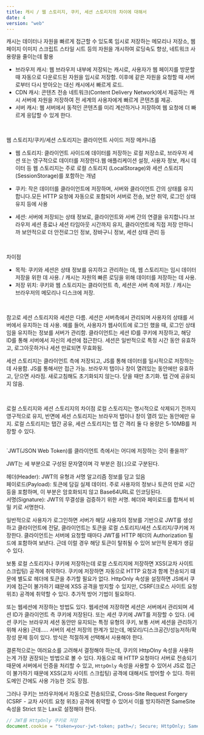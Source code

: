 ```yaml
---
title: 캐시 / 웹 스토리지, 쿠키, 세션 스토리지의 차이에 대해서
date: 4
version: "web"
---
```


캐시는 데이터나 자원을 빠르게 접근할 수 있도록 임시로 저장하는 메모리나 저장소, 웹페이지 이미지 스크립트 스타일 시트 등의 자원을 개시하여 로딩속도 향상, 네트워크 사용량을 줄이는데 활용

- 브라우저 캐시: 웹 브라우저 내부에 저장되는 캐시로, 사용자가 웹 페이지를 방문할 때 자동으로 다운로드된 자원을 임시로 저장함. 이후에 같은 자원을 요청할 때 서버로부터 다시 받아오는 대신 캐시에서 빠르게 로드.
- CDN 캐시: 콘텐츠 전송 네트워크(Content Delivery Network)에서 제공하는 캐시 서버에 자원을 저장하여 전 세계의 사용자에게 빠르게 콘텐츠를 제공.
- 서버 캐시: 웹 서버에서 동적인 콘텐츠를 미리 계산하거나 저장하여 웹 요청에 더 빠르게 응답할 수 있게 한다.

<br/>

웹 스토리지/쿠키/세션 스토리지는 클라이언트 사이드 저장 메커니즘

- 웹 스토리지: 클라이언트 사이드에 데이터를 저장하는 로컬 저장소로, 브라우저 세션 또는 영구적으로 데이터를 저장한다.웹 애플리케이션 설정, 사용자 정보, 캐시 데이터 등
  웹 스토리지는 주로 로컬 스토리지 (LocalStorage)와 세션 스토리지 (SessionStorage)를 포함하는 개념

- 쿠키: 작은 데이터를 클라이언트에 저장하며, 서버와 클라이언트 간의 상태를 유지합니다.모든 HTTP 요청에 자동으로 포함되어 서버로 전송, 보안 취약, 로그인 상태 유지 등에 사용
- 세션: 서버에 저장되는 상태 정보로, 클라이언트와 서버 간의 연결을 유지합니다.브라우저 세션 종료나 세션 타임아웃 시간까지 유지, 클라이언트에 직접 저장 안하니까 보안적으로 더 안전로그인 정보, 장바구니 정보, 세션 상태 관리 등

<br/>

차이점

- 목적: 쿠키와 세션은 상태 정보를 유지하고 관리하는 데, 웹 스토리지는 임시 데이터 저장을 위한 데 사용. / 캐시는 자원의 빠른 로딩을 위해 데이터를 저장하는 데 사용.
- 저장 위치: 쿠키와 웹 스토리지는 클라이언트 측, 세션은 서버 측에 저장. / 캐시는 브라우저의 메모리나 디스크에 저장.

<br/>

참고로 세션 스토리지와 세션은 다름.
세션은 서버측에서 관리되며 사용자의 상태를 서버에서 유지하는 데 사용. 예를 들어, 사용자가 웹사이트에 로그인 했을 때, 로그인 상태임을 유지하는 정보를 서버가 관리함. 클라이언트는 세션 ID를 쿠키에 저장하고, 해당 ID를 통해 서버에서 자신의 세션에 접근한다. 세션은 일반적으로 특정 시간 동안 유효하고, 로그아웃하거나 세션 만료되면 무효화됨.

세션 스토리지는 클라이언트 측에 저장되고, JS를 통해 데이터를 일시적으로 저장하는 데 사용함. JS를 통해서만 접근 가능. 브라우저 탭이나 창이 열려있는 동안에만 유효하고, 닫으면 사라짐. 새로고침해도 초기화되지 않는다. 닫을 때만 초기화. 탭 간에 공유되지 않음.

<br/>

로컬 스토리지와 세션 스토리지의 차이점
로컬 스토리지는 명시적으로 삭제되기 전까지 영구적으로 유지, 반면에 세션 스토리지는 브라우저 탭이나 창이 열려 있는 동안에만 유지.
로컬 스토리지는 탭간 공유, 세션 스토리지는 탭 간 격리
둘 다 용량은 5-10MB를 저장할 수 있다.

<br/>
`JWT(JSON Web Token)를 클라이언트 측에서는 어디에 저장하는 것이 좋을까?`

JWT는 세 부분으로 구성된 문자열이며 각 부분은 점(.)으로 구분된다.

헤더(Header): JWT의 유형과 서명 알고리즘 정보를 담고 있음<br/>
페이로드(Payload): 토큰에 담길 실제 데이터. 주로 사용자의 정보나 토큰의 만료 시간 등을 포함하며, 이 부분은 암호화되지 않고 Base64URL로 인코딩된다.<br/>
서명(Signature): JWT의 무결성을 검증하기 위한 서명. 헤더와 페이로드를 합쳐서 비밀 키로 서명한다.

일반적으로 사용자가 로그인하면 서버가 해당 사용자의 정보를 기반으로 JWT를 생성하고 클라이언트에 전달, 클라이언트는 토큰을 로컬 스토리지/세션 스토리지/쿠키에 저장한다.
클라이언트는 서버에 요청할 때마다 JWT를 HTTP 헤더의 Authorization 필드에 포함하여 보낸다. 근데 이럴 경우 해당 토큰이 탈취될 수 있어 보안적 문제가 생길 수 있다.

보통 로컬 스토리지나 쿠키에 저장하는데 로컬 스토리지에 저장하면 XSS(교차 사이트 스크립팅) 공격에 취약하다.
쿠키에 저장하면 자동으로 HTTP 요청과 함께 전송되기 떄문에 별도로 헤더에 토큰을 추가할 필요가 없다. HttpOnly 속성을 설정하면 JS에서 쿠키에 접근이 불가하기 떄문에 XSS 공격을 방지할 수 있지만, CSRF(크로스 사이트 요청 위조) 공격에 취약할 수 있다. 추가적 방어 기법이 필요하다.

또는 웹세션에 저장하는 방법도 있다. 웹세션에 저장하면 세션은 서버에서 관리되며 세션 ID가 클라이언트 측 쿠키에 저장된다. 또는 세션 쿠키에 JWT를 저장할 수 있다. (세션 쿠키는 브라우저 세션 동안만 유지되는 특정 유형의 쿠키, 보통 서버 세션을 관리하기 위해 사용)
근데..... 서버의 세션 저장의 한계가 있는데, 메모리/디스크공간/성능저하/확장성 문제 등이 있다. 방식은 적절하게 선택해서 사용해야 한다.

결론적으로는 여러요소를 고려해서 결정해야 하는데, 쿠키의 HttpOlny 속성을 사용하는게 가장 권장되는 방법으로 볼 수 있다. 자동으로 매 HTTP 요청마다 서버로 전송되기 때문에 서버에서 인증을 처리할 수 있고, `HttpOnly` 속성을 사용할 수 있어서 JS로 접근이 불가하기 때문에 XSS(교차 사이트 스크립팅) 공격에 대해서도 방어할 수 있다. 하위 도메인 간에도 사용 가능한 것도 장점.

그러나 쿠키는 브라우저에서 자동으로 전송되므로, Cross-Site Request Forgery (CSRF - 교차 사이트 요청 위조) 공격에 취약할 수 있어서 이를 방지하려면 SameSite 속성을 Strict 또는 Lax로 설정해야 한다.

```javascript
// JWT를 HttpOnly 쿠키로 저장
document.cookie = "token=your-jwt-token; path=/; Secure; HttpOnly; SameSite=Strict";
```
